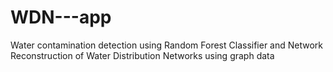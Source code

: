 # WDN---app
Water contamination detection using Random Forest Classifier  and Network Reconstruction of Water Distribution Networks using graph data
